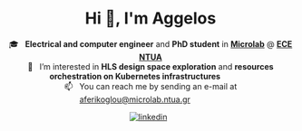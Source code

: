 <h1 align="center">Hi 👋, I'm Aggelos</h1>

<p align="center">
  🎓 &nbsp; <b>Electrical and computer engineer</b> and <b>PhD student</b> in <a href="https://microlab.ntua.gr/" target="_blank" rel="noreferrer"><b>Microlab</b></a> @ <a href="https://www.ece.ntua.gr/en" target="_blank" rel="noreferrer"><b>ECE</b></a> <a href="https://www.ntua.gr/en/" target="_blank" rel="noreferrer"><b>NTUA</b></a>
  <br>
  👀 &nbsp; I’m interested in <b>HLS design space exploration</b> and <b>resources orchestration on Kubernetes infrastructures</b>&nbsp;&nbsp;&nbsp;&nbsp;&nbsp;&nbsp;&nbsp;&nbsp;&nbsp;&nbsp;&nbsp;&nbsp;&nbsp;&nbsp;
  <br>
  📫 &nbsp; You can reach me by sending an e-mail at <a href="mailto: aferikoglou@microlab.ntua.gr">aferikoglou@microlab.ntua.gr</a>&nbsp;&nbsp;&nbsp;&nbsp;&nbsp;&nbsp;&nbsp;&nbsp;&nbsp;&nbsp;&nbsp;&nbsp;&nbsp;&nbsp;
</p>

<p align="center">
  <a href="https://www.linkedin.com/in/aggelos-ferikoglou-39624322a/" target="_blank" rel="noreferrer"> <img src="https://img.shields.io/badge/LinkedIn-blue?style=flat&logo=linkedin" alt="linkedin" /></a>
   &nbsp;
</p>
